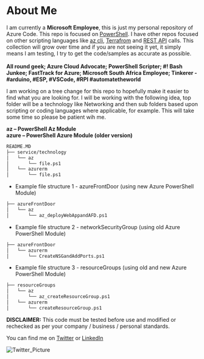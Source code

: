 # About Me

I am currently a **Microsoft Employee**, this is just my personal repository of Azure Code. This repo is focused on [PowerShell](https://docs.microsoft.com/en-us/powershell/azure/overview?view=azps-1.4.0). I have other repos focused on other scripting languages like
[az cli](https://docs.microsoft.com/en-us/cli/azure/?view=azure-cli-latest), [Terrafrom](https://www.terraform.io) and [REST API](https://docs.microsoft.com/en-us/rest/api/azure/) calls. This collection will grow over time and if you are not seeing it yet, it simply means I am testing, I try to get the code/samples as accurate as possible. </br>
</br>
**All round geek; Azure Cloud Advocate; PowerShell Scripter; #! Bash Junkee; FastTrack for Azure; Microsoft South Africa Employee; Tinkerer - #arduino, #ESP, #VSCode, #RPI #automatetheworld**
  
I am working on a tree change for this repo to hopefully make it easier to find what you are looking for. I will be working with the following idea, top folder will be a technology like Networking and then sub folders based upon scripting or coding languages where applicable, for example. This will take some time so please be patient wih me.</br>

**az – PowerShell Az Module**</br>
**azure – PowerShell Azure Module (older version)**</br>

```bash
README.MD
├── service/technology
│   └── az
│       └── file.ps1
│   └── azurerm
│       └── file.ps1
```

* Example file structure 1 - azureFrontDoor (using new Azure PowerShell Module)

```bash
├── azureFrontDoor
│   └── az
│       └── az_deployWebAppandAFD.ps1
```

* Example file structure 2 - networkSecurityGroup (using old Azure PowerShell Module)

```bash
├── azureFrontDoor
│   └── azurerm
│       └── CreateNSGandAddPorts.ps1
```

* Example file structure 3 - resourceGroups (using old and new Azure PowerShell Module)

```bash
├── resourceGroups
│   └── az
│       └── az_createResourceGroup.ps1
│   └── azurerm
│       └── createResourceGroup.ps1
```

**DISCLAIMER:**
This code must be tested before use and modified or rechecked as per your company / business / personal standards.

You can find me on
[Twitter](https://www.twitter.com/fskelly) or [LinkedIn](https://www.linkedin.com/in/fletcherkelly) </br>

![Twitter_Picture](https://res.cloudinary.com/fskelly/image/twitter_name/w_100/fskelly.jpg) </br>
